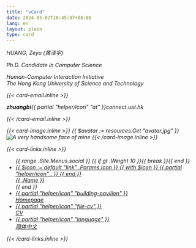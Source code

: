 ```yaml
---
title: "vCard"
date: 2024-05-02T10:45:07+08:00
lang: en
layout: plain
type: card
---
```


<address>

<div class="info">
  <div class="info-text">
    <p class="name">HUANG, Zeyu (黄泽宇)</p>
    <p class="position">Ph.D. Candidate in Computer Science</p>
    <p class="position">
      Human-Computer Interaction Initiative<br/>
      The Hong Kong University of Science and Technology
    </p>
    {{< card-email.inline >}}
    <p class="email"><b>zhuangbi</b>{{ partial "helper/icon" "at" }}connect.ust.hk</p>
    {{< /card-email.inline >}}
  </div>

  {{< card-image.inline >}}
    {{ $avatar := resources.Get "avatar.jpg" }}
    <img src="{{ $avatar.RelPermalink }}" id="avatar" class="avatar" loading="lazy" alt="A very handsome face of mine">
  {{< /card-image.inline >}}
</div>

{{< card-links.inline >}}
<ul class="links">
  {{ range .Site.Menus.social }}
  {{ if gt .Weight 10 }}{{ break }}{{ end }}
  <li>
    <a
      href='{{ .URL }}'
      class="icon-button"
      {{ if eq (default true .Params.newTab) true }}target="_blank" rel="noreferrer noopener"{{ end }}
      title="{{ .Name }}"
    >
      {{ $icon := default "link" .Params.Icon }}
      {{ with $icon }}
          {{ partial "helper/icon" . }}
      {{ end }}
      <div>{{ .Name }}</div>
    </a>
  </li>
  {{ end }}
  <li>
    <a
      href='https://yellowzeyu.com'
      class="icon-button"
      rel="noreferrer noopener"
      title="Homepage"
    >
      {{ partial "helper/icon" "building-pavilion" }}
      <div>Homepage</div>
    </a>
  </li>
  <li>
    <a
      href='https://hkustconnect-my.sharepoint.com/:b:/g/personal/zhuangbi_connect_ust_hk/EUkzNK6hR79Gt7vpvmct484BZFsX3HfRbMC7l_GFRKi2oA?e=HftN3l'
      class="icon-button"
      rel="noreferrer noopener"
      title="CV"
    >
      {{ partial "helper/icon" "file-cv" }}
      <div>CV</div>
    </a>
  </li>
    <li>
    <a
      href='/vcard/'
      class="icon-button"
      rel="noreferrer noopener"
      title="简体中文"
    >
      {{ partial "helper/icon" "language" }}
      <div>简体中文</div>
    </a>
  </li>
</ul>
{{< /card-links.inline >}}

</address>
